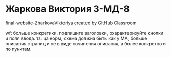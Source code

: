 # Жаркова Виктория 3-МД-8
final-website-ZharkovaViktoriya created by GitHub Classroom

wf: больше конкретики, подпишите заголовки, охарактеризуйте кнопки и поля ввода. тз: ца норм, схема должна быть как у МА, больше описания страниц и не в виде сочинения описания, а более конкретно и по пунктам.
